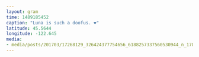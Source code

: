 ```yaml
---
layout: gram
time: 1489185452
caption: "Luna is such a doofus. ❤"
latitude: 45.5644
longitude: -122.645
media:
- media/posts/201703/17268129_326424377754656_6188257337560530944_n_17853424495132347.jpg
---
```

